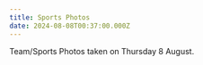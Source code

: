 ```yaml
---
title: Sports Photos
date: 2024-08-08T00:37:00.000Z
---
```

Team/Sports Photos taken on Thursday 8 August.
